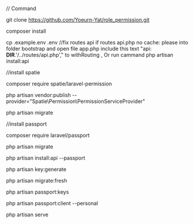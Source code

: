 // Command

git clone https://github.com/Yoeurn-Yat/role_permission.git

composer install

cp .example.env .env
//fix routes api
if routes api.php no cache: please into folder bootstrap and open file app.php include this text
"api: __DIR__.'/../routes/api.php'," to withRouting ,
Or run cammand
php artisan install:api

//install spatie

composer require spatie/laravel-permission

php artisan vendor:publish --provider="Spatie\Permission\PermissionServiceProvider"

php artisan migrate

//install passport

composer require laravel/passport

php artisan migrate

php artisan install:api --passport

php artisan key:generate

php artisan migrate:fresh

php artisan passport:keys

php artisan passport:client --personal

php artisan serve
